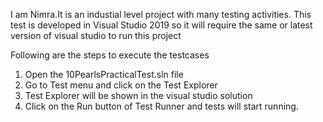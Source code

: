 I am Nimra.It is an industial level project with many testing activities. This test is developed in Visual Studio 2019 so it will require the same or latest version of visual studio to run this project

Following are the steps to execute the testcases

1. Open the 10PearlsPracticalTest.sln file
2. Go to Test menu and click on the Test Explorer
3. Test Explorer will be shown in the visual studio solution
4. Click on the Run button of Test Runner and tests will start running.
